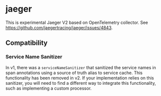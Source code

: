 # jaeger

This is experimental Jaeger V2 based on OpenTelemetry collector.
See https://github.com/jaegertracing/jaeger/issues/4843.

## Compatibility

### Service Name Sanitizer

In v1, there was a `serviceNameSanitizer` that sanitized the service names in span annotations using a source of truth alias to service cache. This functionality has been removed in v2. If your implementation relies on this sanitizer, you will need to find a different way to integrate this functionality, such as implementing a custom processor.